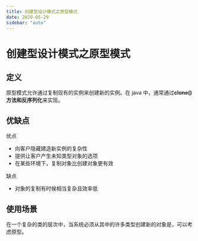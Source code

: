 ```yaml
---
title: 创建型设计模式之原型模式
date: 2020-05-29
sidebar: "auto"
---
```


# 创建型设计模式之原型模式

## 定义

原型模式允许通过复制现有的实例来创建新的实例。在 java 中，通常通过**clone()方法和反序列化**来实现。

## 优缺点

优点

- 向客户隐藏建造新实例的复杂性
- 提供让客户产生未知类型对象的选项
- 在某些环境下，复制对象比创建对象更有效

缺点

- 对象的复制有时候相当复杂且效率低

## 使用场景

在一个复杂的类的层次中，当系统必须从其中的许多类型创建新的对象是，可以考虑原型。
